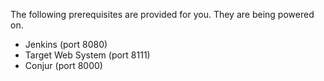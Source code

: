 The following prerequisites are provided for you.   They are being powered on.

- Jenkins (port 8080)
- Target Web System (port 8111)
- Conjur (port 8000)


